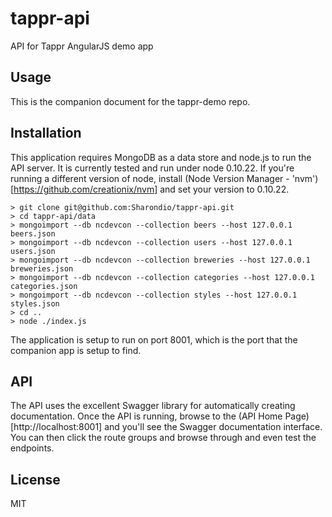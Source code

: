# tappr-api

API for Tappr AngularJS demo app

## Usage
This is the companion document for the tappr-demo repo.

## Installation
This application requires MongoDB as a data store and node.js to run the API server. It is currently tested and run under node 0.10.22. If you're running a different version of node, install (Node Version Manager - 'nvm')[https://github.com/creationix/nvm] and set your version to 0.10.22.

    > git clone git@github.com:Sharondio/tappr-api.git
    > cd tappr-api/data
    > mongoimport --db ncdevcon --collection beers --host 127.0.0.1 beers.json
    > mongoimport --db ncdevcon --collection users --host 127.0.0.1 users.json
    > mongoimport --db ncdevcon --collection breweries --host 127.0.0.1 breweries.json
    > mongoimport --db ncdevcon --collection categories --host 127.0.0.1 categories.json
    > mongoimport --db ncdevcon --collection styles --host 127.0.0.1 styles.json
    > cd ..
    > node ./index.js

The application is setup to run on port 8001, which is the port that the companion app is setup to find.

## API

The API uses the excellent Swagger library for automatically creating documentation. Once the API is running, browse to the (API Home Page)[http://localhost:8001] and you'll see the Swagger documentation interface.
You can then click the route groups and browse through and even test the endpoints.

## License

MIT
